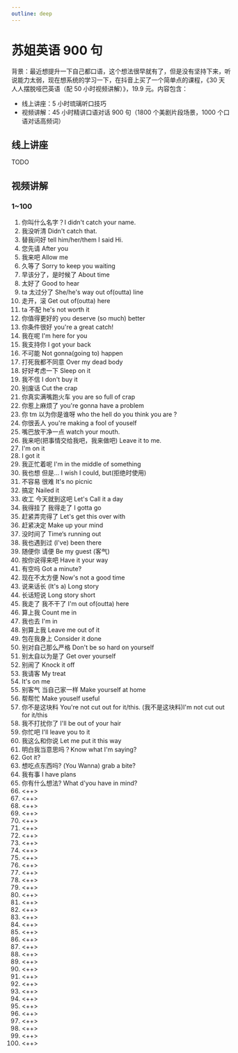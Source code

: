 ```yaml
---
outline: deep
---
```


# 苏姐英语 900 句

背景：最近想提升一下自己都口语，这个想法很早就有了，但是没有坚持下来，听说能力太弱，现在想系统的学习一下，在抖音上买了一个简单点的课程，《30 天人人摆脱哑巴英语（配 50 小时视频讲解）》，19.9 元。内容包含：

- 线上讲座：5 小时琉璃听口技巧
- 视频讲解：45 小时精讲口语对话 900 句（1800 个美剧片段场景，1000 个口语对话高频词）

## 线上讲座

TODO

## 视频讲解

### 1~100

1. 你叫什么名字？I didn't catch your name.
2. 我没听清 Didn't catch that.
3. 替我问好 tell him/her/them I said Hi.
4. 您先请 After you
5. 我来吧 Allow me
6. 久等了 Sorry to keep you waiting
7. 早该分了，是时候了 About time
8. 太好了 Good to hear
9. ta 太过分了 She/he's way out of(outta) line
10. 走开，滚 Get out of(outta) here
11. ta 不配 he's not worth it
12. 你值得更好的 you deserve (so much) better
13. 你条件很好 you're a great catch!
14. 我在呢 I'm here for you
15. 我支持你 I got your back
16. 不可能 Not gonna(going to) happen
17. 打死我都不同意 Over my dead body
18. 好好考虑一下 Sleep on it
19. 我不信 I don't buy it
20. 别废话 Cut the crap
21. 你真实满嘴跑火车 you are so full of crap
22. 你惹上麻烦了 you're gonna have a problem
23. 你 tm 以为你是谁呀 who the hell do you think you are ?
24. 你很丢人 you're making a fool of youself
25. 嘴巴放干净一点 watch your mouth.
26. 我来吧(把事情交给我吧，我来做吧) Leave it to me.
27. I'm on it
28. I got it
29. 我正忙着呢 I'm in the middle of something
30. 我也想 但是... I wish I could, but(拒绝时使用)
31. 不容易 很难 It's no picnic
32. 搞定 Nailed it
33. 收工 今天就到这吧 Let's Call it a day
34. 我得挂了 我得走了 I gotta go
35. 赶紧弄完得了 Let's get this over with
36. 赶紧决定 Make up your mind
37. 没时间了 Time‘s running out
38. 我也遇到过 (I've) been there
39. 随便你 请便 Be my guest (客气)
40. 按你说得来吧 Have it your way
41. 有空吗 Got a minute?
42. 现在不太方便 Now's not a good time
43. 说来话长 (It's a) Long story
44. 长话短说 Long story short
45. 我走了 我不干了 I'm out of(outta) here
46. 算上我 Count me in
47. 我也去 I'm in
48. 别算上我 Leave me out of it
49. 包在我身上 Consider it done
50. 别对自己那么严格 Don't be so hard on yourself
51. 别太自以为是了 Get over yourself
52. 别闹了 Knock it off
53. 我请客 My treat
54. It's on me
55. 别客气 当自己家一样 Make yourself at home
56. 帮帮忙 Make youself useful
57. 你不是这块料 You're not cut out for it/this. (我不是这块料)I'm not cut out for it/this
58. 我不打扰你了 I'll be out of your hair
59. 你忙吧 I'll leave you to it
60. 我这么和你说 Let me put it this way
61. 明白我当意思吗？Know what I'm saying?
62. Got it?
63. 想吃点东西吗? (You Wanna) grab a bite?
64. 我有事 I have plans
65. 你有什么想法? What d'you have in mind?
66. <++>
67. <++>
68. <++>
69. <++>
70. <++>
71. <++>
72. <++>
73. <++>
74. <++>
75. <++>
76. <++>
77. <++>
78. <++>
79. <++>
80. <++>
81. <++>
82. <++>
83. <++>
84. <++>
85. <++>
86. <++>
87. <++>
88. <++>
89. <++>
90. <++>
91. <++>
92. <++>
93. <++>
94. <++>
95. <++>
96. <++>
97. <++>
98. <++>
99. <++>
100. <++>

